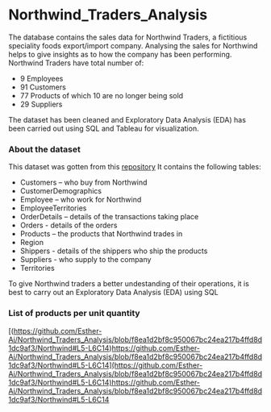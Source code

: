 # Northwind_Traders_Analysis

The database contains the sales data for Northwind Traders, a
fictitious speciality foods export/import company.
Analysing the sales for Northwind helps to give insights as to how the company has been performing. Northwind Traders have total number of:
- 9 Employees
- 91 Customers
- 77 Products of which 10 are no longer being sold
- 29 Suppliers
  
The dataset has been cleaned and Exploratory Data Analysis (EDA) has been carried out using SQL and Tableau for visualization.

### About the dataset
This dataset was gotten from this [repository](https://github.com/Microsoft/sql-server-samples/tree/master/samples/databases/northwind-pubs)
It contains the following tables:

- Customers – who buy from Northwind
- CustomerDemographics
- Employee – who work for Northwind
- EmployeeTerritories
- OrderDetails – details of the transactions taking place
- Orders - details of the orders
- Products – the products that Northwind trades in
- Region
- Shippers - details of the shippers who ship the products
- Suppliers - who supply to the company
- Territories

To give Northwind traders a better undestanding of their operations, it is best to carry out an Exploratory Data Analysis (EDA) using SQL

### List of products per unit quantity
[(https://github.com/Esther-Aj/Northwind_Traders_Analysis/blob/f8ea1d2bf8c950067bc24ea217b4ffd8d1dc9af3/Northwind#L5-L6C14)https://github.com/Esther-Aj/Northwind_Traders_Analysis/blob/f8ea1d2bf8c950067bc24ea217b4ffd8d1dc9af3/Northwind#L5-L6C14](https://github.com/Esther-Aj/Northwind_Traders_Analysis/blob/f8ea1d2bf8c950067bc24ea217b4ffd8d1dc9af3/Northwind#L5-L6C14)https://github.com/Esther-Aj/Northwind_Traders_Analysis/blob/f8ea1d2bf8c950067bc24ea217b4ffd8d1dc9af3/Northwind#L5-L6C14

